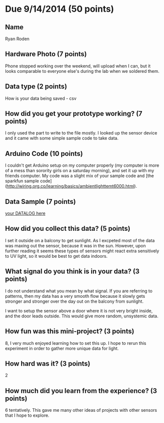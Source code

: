 # Due 9/14/2014  (50 points)


## Name
Ryan Roden

## Hardware Photo (7 points)
Phone stopped working over the weekend, will upload when I can, but it looks comparable to everyone else's during the lab when we soldered them.

## Data type (2 points) 
How is your data being saved - csv

## How did you get your prototype working? (7 points)
I only used the part to write to the file mostly.  I looked up the sensor device and it came with some simple sample code to take data.

## Arduino Code (10 points)
I couldn't get Arduino setup on my computer properly (my computer is more of a mess than sorority girls on a saturday morning), and set it up with my friends computer.  My code was a slight mix of your sample code and [the sparkfun sample code] (http://wiring.org.co/learning/basics/ambientlighttemt6000.html).

## Data Sample (7 points)
[your DATALOG here](DATALOG.CSV)

## How did you collect this data? (5 points)
I set it outside on a balcony to get sunlight.  As I excpeted most of the data was maxing out the sensor, because it was in the sun.  However, upon further reading it seems these types of sensors might react extra sensitively to UV light, so it would be best to get data indoors.

## What signal do you think is in your data? (3 points)
I do not understand what you mean by what signal.  If you are referring to patterns, then my data has a very smooth flow because it slowly gets stronger and stronger over the day out on the balcony from sunlight.

I want to setup the sensor above a door where it is not very bright inside, and the door leads outside.  This would give more random, unsystemic data.

## How fun was this mini-project? (3 points)
8, I very much enjoyed learning how to set this up.  I hope to rerun this experiment in order to gather more unique data for light.

## How hard was it? (3 points)
2

## How much did you learn from the experience? (3 points)
6 tentatively.  This gave me many other ideas of projects with other sensors that I hope to explore.
